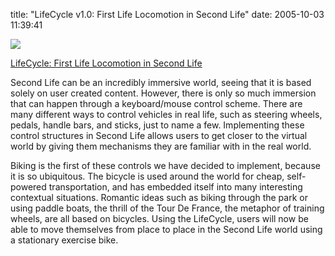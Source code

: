 title: "LifeCycle v1.0: First Life Locomotion in Second Life"
date: 2005-10-03 11:39:41 

[![][1]][2]

[LifeCycle: First Life Locomotion in Second Life][2]

Second Life can be an incredibly immersive world, seeing that it is based solely on user created content. However, there is only so much immersion that can happen through a keyboard/mouse control scheme. There are many different ways to control vehicles in real life, such as steering wheels, pedals, handle bars, and sticks, just to name a few. Implementing these control structures in Second Life allows users to get closer to the virtual world by giving them mechanisms they are familiar with in the real world.

Biking is the first of these controls we have decided to implement, because it is so ubiquitous. The bicycle is used around the world for cheap, self-powered transportation, and has embedded itself into many interesting contextual situations. Romantic ideas such as biking through the park or using paddle boats, the thrill of the Tour De France, the metaphor of training wheels, are all based on bicycles. Using the LifeCycle, users will now be able to move themselves from place to place in the Second Life world using a stationary exercise bike. 

   [1]: http://images.nonpolynomial.com/nonpolynomial.com/blog/lifecycle.jpg
   [2]: http://www.nonpolynomial.com/content/2005/09/lifecycle.php

